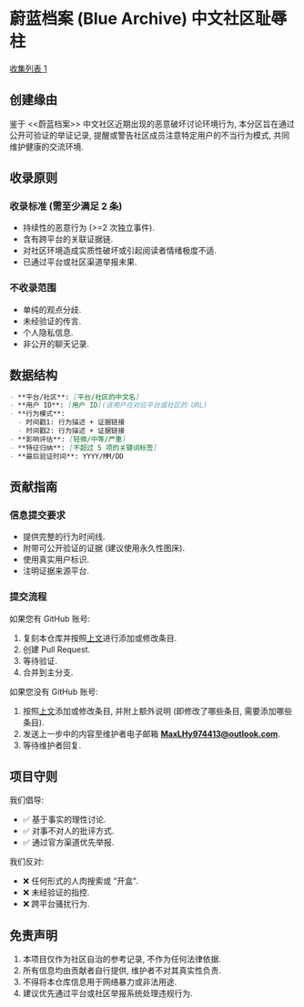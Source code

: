 # 蔚蓝档案 (Blue Archive) 中文社区耻辱柱

[收集列表 1](list_01.md)

## 创建缘由

鉴于 <<蔚蓝档案>> 中文社区近期出现的恶意破坏讨论环境行为, 本分区旨在通过公开可验证的举证记录, 提醒或警告社区成员注意特定用户的不当行为模式, 共同维护健康的交流环境.

## 收录原则

### 收录标准 (需至少满足 2 条)

- 持续性的恶意行为 (>=2 次独立事件).
- 含有跨平台的关联证据链.
- 对社区环境造成实质性破坏或引起阅读者情绪极度不适.
- 已通过平台或社区渠道举报未果.

### 不收录范围

- 单纯的观点分歧.
- 未经验证的传言.
- 个人隐私信息.
- 非公开的聊天记录.

## 数据结构

```markdown
- **平台/社区**: [平台/社区的中文名]
- **用户 ID**: [用户 ID](该用户在对应平台或社区的 URL)
- **行为模式**: 
  - 时间戳1: 行为描述 + 证据链接
  - 时间戳2: 行为描述 + 证据链接
- **影响评估**: [轻微/中等/严重]
- **特征归纳**: [不超过 5 项的关键词标签]
- **最后验证时间**: YYYY/MM/DD
```

## 贡献指南

### 信息提交要求

- 提供完整的行为时间线.
- 附带可公开验证的证据 (建议使用永久性图床).
- 使用真实用户标识.
- 注明证据来源平台.

### 提交流程

如果您有 GitHub 账号:

1. 复刻本仓库并按照[上文](#数据结构)进行添加或修改条目.
2. 创建 Pull Request.
3. 等待验证.
4. 合并到主分支.

如果您没有 GitHub 账号:

1. 按照[上文](#数据结构)添加或修改条目, 并附上额外说明 (即修改了哪些条目, 需要添加哪些条目).
2. 发送上一步中的内容至维护者电子邮箱 **MaxLHy974413@outlook.com**.
3. 等待维护者回复.

## 项目守则

我们倡导:

- ✅ 基于事实的理性讨论.
- ✅ 对事不对人的批评方式.
- ✅ 通过官方渠道优先举报.

我们反对:

- ❌ 任何形式的人肉搜索或 "开盒".
- ❌ 未经验证的指控.
- ❌ 跨平台骚扰行为.

## 免责声明

1. 本项目仅作为社区自治的参考记录, 不作为任何法律依据.
2. 所有信息均由贡献者自行提供, 维护者不对其真实性负责.
3. 不得将本仓库信息用于网络暴力或非法用途.
4. 建议优先通过平台或社区举报系统处理违规行为.
